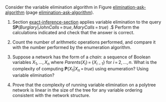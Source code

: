 

Consider the variable elimination algorithm in
Figure <a class="insideBookFigRef" target="_blank" href="https://aimacode.github.io/aima-exercises/figures/elimination-ask-algorithm.png">elimination-ask-algorithm</a> (page <a class="pageRef" title="" href="#">elimination-ask-algorithm</a>).<br>

1.  Section <a class="sectionRef" title="" href="#">exact-inference-section</a> applies variable
    elimination to the query
    $${\textbf{P}}({Burglary}$|${JohnCalls}{{\,=\,}}{true},{MaryCalls}{{\,=\,}}{true})\ .$$
    Perform the calculations indicated and check that the answer
    is correct.<br>

2.  Count the number of arithmetic operations performed, and compare it
    with the number performed by the enumeration algorithm.<br>

3.  Suppose a network has the form of a <i>chain</i>: a sequence
    of Boolean variables $X_1,\ldots, X_n$ where
    ${Parents}(X_i){{\,=\,}}\{X_{i-1}\}$ for $i{{\,=\,}}2,\ldots,n$.
    What is the complexity of computing
    ${\textbf{P}}(X_1$|$X_n{{\,=\,}}{true})$ using
    enumeration? Using variable elimination?<br>

4.  Prove that the complexity of running variable elimination on a
    polytree network is linear in the size of the tree for any variable
    ordering consistent with the network structure.<br>
